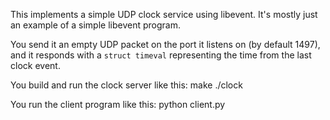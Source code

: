 This implements a simple UDP clock service using libevent. It's mostly just an
example of a simple libevent program.

You send it an empty UDP packet on the port it listens on (by default 1497), and
it responds with a `struct timeval` representing the time from the last clock
event.

You build and run the clock server like this:
    make
    ./clock

You run the client program like this:
    python client.py
